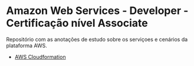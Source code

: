 # Amazon Web Services - Developer - Certificação nível Associate

Repositório com as anotações de estudo sobre os serviçoes e cenários da plataforma AWS.

- [AWS Cloudformation](./AWS%20Cloudformation/)